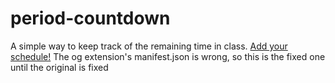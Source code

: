 # period-countdown
A simple way to keep track of the remaining time in class. [Add your schedule!](https://github.com/arjunpat/timing-data)
The og extension's manifest.json is wrong, so this is the fixed one until the original is fixed
